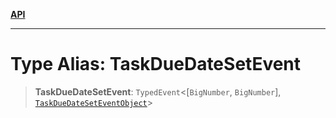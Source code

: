 [**API**](../../../README.md)

***

# Type Alias: TaskDueDateSetEvent

> **TaskDueDateSetEvent**: `TypedEvent`\<\[`BigNumber`, `BigNumber`\], [`TaskDueDateSetEventObject`](../interfaces/TaskDueDateSetEventObject.md)\>
